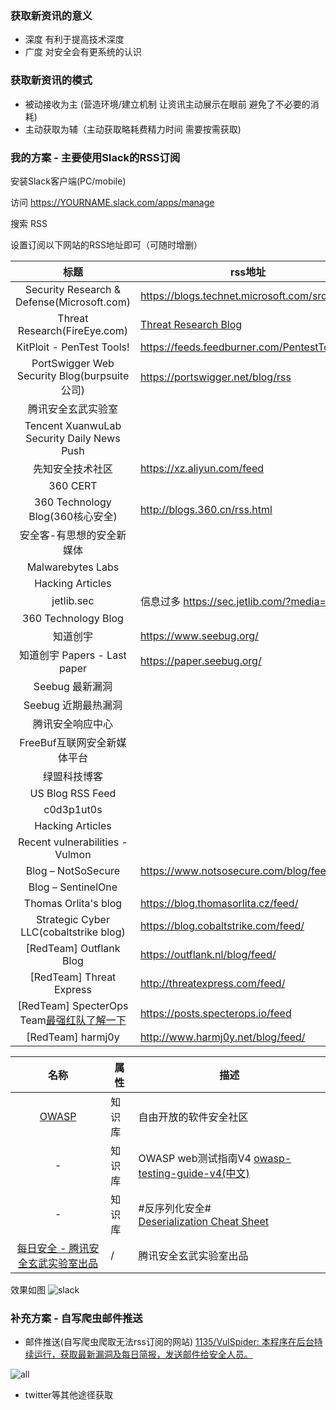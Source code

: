 ### 获取新资讯的意义

* 深度 有利于提高技术深度
* 广度 对安全会有更系统的认识

### 获取新资讯的模式
* 被动接收为主 (营造环境/建立机制 让资讯主动展示在眼前 避免了不必要的消耗)
* 主动获取为辅（主动获取略耗费精力时间 需要按需获取)

### 我的方案 - 主要使用Slack的RSS订阅

安装Slack客户端(PC/mobile)

访问 https://YOURNAME.slack.com/apps/manage

搜索 RSS

设置订阅以下网站的RSS地址即可（可随时增删）

|标题|rss地址|
|:-------------:|-----|
| Security Research & Defense(Microsoft.com) | https://blogs.technet.microsoft.com/srd/feed/|
| Threat Research(FireEye.com) | [Threat Research Blog](https://www.fireeye.com/blog/threat-research/_jcr_content.feed) |
| KitPloit - PenTest Tools! | https://feeds.feedburner.com/PentestTools |
| PortSwigger Web Security Blog(burpsuite公司) | https://portswigger.net/blog/rss |
| 腾讯安全玄武实验室||
| Tencent XuanwuLab Security Daily News Push||
|先知安全技术社区|https://xz.aliyun.com/feed|
| 360 CERT ||
| 360 Technology Blog(360核心安全) | http://blogs.360.cn/rss.html|
| 安全客-有思想的安全新媒体||
| Malwarebytes Labs||
| Hacking Articles||
| jetlib.sec| 信息过多 https://sec.jetlib.com/?media=rss|
| 360 Technology Blog||
| 知道创宇|https://www.seebug.org/ |
| 知道创宇 Papers - Last paper |https://paper.seebug.org/|
| Seebug 最新漏洞||
| Seebug 近期最热漏洞||
| 腾讯安全响应中心||
| FreeBuf互联网安全新媒体平台||
| 绿盟科技博客||
| US Blog RSS Feed ||
| c0d3p1ut0s||
| Hacking Articles||
| Recent vulnerabilities - Vulmon||
| Blog – NotSoSecure | https://www.notsosecure.com/blog/feed/|
| Blog – SentinelOne ||
| Thomas Orlita's blog| https://blog.thomasorlita.cz/feed/|
| Strategic Cyber LLC(cobaltstrike blog)| https://blog.cobaltstrike.com/feed/|
| [RedTeam] Outflank Blog| https://outflank.nl/blog/feed/|
| [RedTeam] Threat Express| http://threatexpress.com/feed/|
| [RedTeam] SpecterOps Team[最强红队了解一下](https://specterops.io/who-we-are/the-team) | https://posts.specterops.io/feed|
| [RedTeam] harmj0y| http://www.harmj0y.net/blog/feed/|

|名称|属性|描述|
|:-------------:|--|-----|
|[OWASP](https://www.owasp.org/index.php/Main_Page)|知识库|自由开放的软件安全社区|
|-|知识库|OWASP web测试指南V4 [owasp-testing-guide-v4(中文)](https://kennel209.gitbooks.io/owasp-testing-guide-v4/content/zh/index.html)|
|-|知识库|#反序列化安全# [Deserialization Cheat Sheet](https://www.owasp.org/index.php/Deserialization_Cheat_Sheet)|
|[每日安全 - 腾讯安全玄武实验室出品](https://sec.today/)|/|腾讯安全玄武实验室出品|


 效果如图
![slack](https://images2.imgbox.com/04/ec/AVZP9xil_o.png)

### 补充方案 - 自写爬虫邮件推送

* 邮件推送(自写爬虫爬取无法rss订阅的网站)
[1135/VulSpider: 本程序在后台持续运行，获取最新漏洞及每日简报，发送邮件给安全人员。](https://github.com/1135/VulSpider)

![all](https://images2.imgbox.com/c4/de/EhWf7z3R_o.png)

* twitter等其他途径获取
